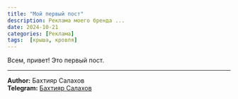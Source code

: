 ```yaml
---
title: "Мой первый пост"
description: Реклама моего бренда ...
date: 2024-10-21
categories: [Реклама]  
tags:  [крыша, кровля]
---
```


Всем, привет! Это первый пост.

---
**Author:** Бахтияр Салахов  
**Telegram:** [Бахтияр Салахов](https://t.me/bahtiyar808) 

